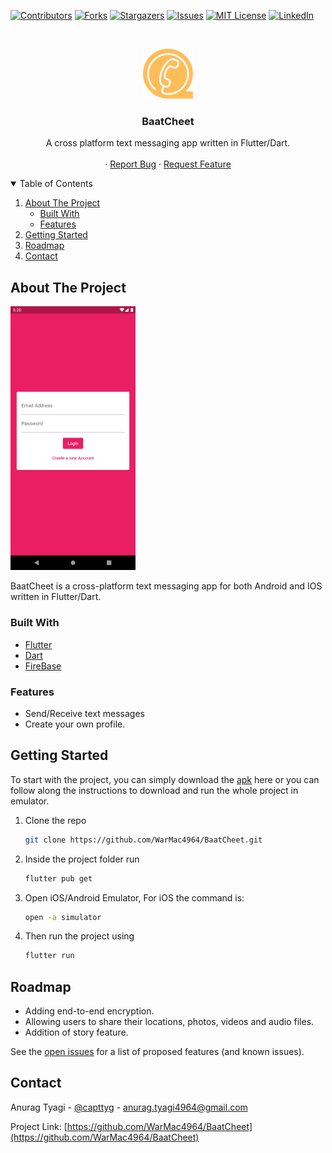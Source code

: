 [![Contributors][contributors-shield]][contributors-url]
[![Forks][forks-shield]][forks-url]
[![Stargazers][stars-shield]][stars-url]
[![Issues][issues-shield]][issues-url]
[![MIT License][license-shield]][license-url]
[![LinkedIn][linkedin-shield]][linkedin-url]

<!-- PROJECT LOGO -->
<br />
<p align="center">
  <a href="https://github.com/WarMac4964/BaatCheet">
    <img src="readme/3.png" alt="Logo" width="80" height="80">
  </a>

  <h3 align="center">BaatCheet</h3>

  <p align="center">
    A cross platform text messaging app written in Flutter/Dart.
    <br />
    <br />
    ·
    <a href="https://github.com/WarMac4964/BaatCheet/issues">Report Bug</a>
    ·
    <a href="https://github.com/WarMac4964/BaatCheet/issues">Request Feature</a>
  </p>
</p>

<!-- TABLE OF CONTENTS -->
<details open="open">
  <summary>Table of Contents</summary>
  <ol>
    <li>
      <a href="#about-the-project">About The Project</a>
      <ul>
        <li><a href="#built-with">Built With</a></li>
        <li><a href="#Feature">Features</a></li>
      </ul>
    </li>
    <li>
      <a href="#getting-started">Getting Started</a>
    </li>
    <li><a href="#roadmap">Roadmap</a></li>
    <li><a href="#contact">Contact</a></li>
  </ol>
</details>

<!-- ABOUT THE PROJECT -->

## About The Project

<img src="readme/home.png" alt="Logo" width="200" >
<br>

BaatCheet is a cross-platform text messaging app for both Android and IOS written in Flutter/Dart.

### Built With

- [Flutter](https://flutter.dev/)
- [Dart](https://dart.dev/)
- [FireBase](https://firebase.google.com/)

### Features

- Send/Receive text messages
- Create your own profile.

<!-- GETTING STARTED -->

## Getting Started

To start with the project, you can simply download the [apk]() here or you can follow along the instructions to
download and run the whole project in emulator.

1. Clone the repo
   ```sh
   git clone https://github.com/WarMac4964/BaatCheet.git
   ```
2. Inside the project folder run
   ```sh
   flutter pub get
   ```
3. Open iOS/Android Emulator, For iOS the command is:
   ```sh
   open -a simulator
   ```
4. Then run the project using
   ```sh
   flutter run
   ```

<!-- ROADMAP -->

## Roadmap

- Adding end-to-end encryption.
- Allowing users to share their locations, photos, videos and audio files.
- Addition of story feature.

See the [open issues](https://github.com/WarMac4964/BaatCheet/issues) for a list of proposed features (and known issues).

<!-- CONTACT -->

## Contact

Anurag Tyagi - [@capttyg](https://www.instagram.com/capttyg/) - anurag.tyagi4964@gmail.com

Project Link: [https://github.com/WarMac4964/BaatCheet](https://github.com/WarMac4964/BaatCheet)

[contributors-shield]: https://img.shields.io/github/contributors/WarMac4964/BaatCheet.svg?style=for-the-badge
[contributors-url]: https://github.com/WarMac4964/BaatCheet/graphs/contributors
[forks-shield]: https://img.shields.io/github/forks/WarMac4964/BaatCheet.svg?style=for-the-badge
[forks-url]: https://github.com/WarMac4964/BaatCheet/network/members
[stars-shield]: https://img.shields.io/github/stars/WarMac4964/BaatCheet.svg?style=for-the-badge
[stars-url]: https://github.com/WarMac4964/BaatCheet/stargazers
[issues-shield]: https://img.shields.io/github/issues/WarMac4964/BaatCheet.svg?style=for-the-badge
[issues-url]: https://github.com/WarMac4964/BaatCheet/issues
[license-shield]: https://img.shields.io/github/license/WarMac4964/BaatCheet.svg?style=for-the-badge
[license-url]: https://github.com/WarMac4964/BaatCheet/blob/master/LICENSE.txt
[linkedin-shield]: https://img.shields.io/badge/-LinkedIn-black.svg?style=for-the-badge&logo=linkedin&colorB=555
[linkedin-url]: https://www.linkedin.com/in/anurag-tyagi-395425178/
[project-screenshot]: readme/screenshot.png
